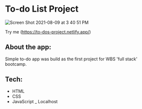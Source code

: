 # To-do List Project
![Screen Shot 2021-08-09 at 3 40 51 PM](https://user-images.githubusercontent.com/26570366/128717550-07f10637-ad72-438f-821f-ad5fd5f3ffc8.png)

Try me (https://to-dos-project.netlify.app/)

## About the app:
Simple to-do app was build as the first project for WBS 'full stack' bootcamp.

## Tech: 
- HTML
- CSS
- JavaScript
_ Localhost